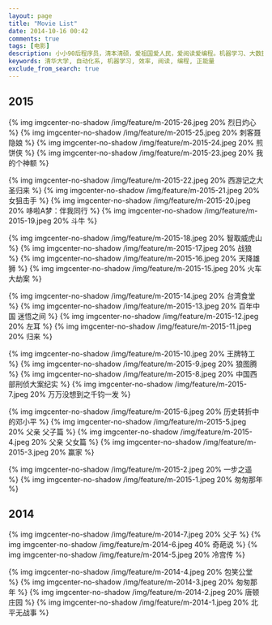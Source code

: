 ```yaml
---
layout: page
title: "Movie List"
date: 2014-10-16 00:42
comments: true
tags: [电影]
description: 小小90后程序员，清本清硕，爱祖国爱人民，爱阅读爱编程。机器学习、大数据处理是工作方向，关注个人效率提升等话题。本博客是为开拓个人知识分享渠道而开，也有助于加速知识积累的内化，欢迎拍砖捧场。
keywords: 清华大学, 自动化系, 机器学习, 效率, 阅读, 编程, 正能量
exclude_from_search: true
---
```


## 2015

{% img imgcenter-no-shadow /img/feature/m-2015-26.jpeg 20% 烈日灼心 %}
{% img imgcenter-no-shadow /img/feature/m-2015-25.jpeg 20% 刺客聂隐娘 %}
{% img imgcenter-no-shadow /img/feature/m-2015-24.jpeg 20% 煎饼侠 %}
{% img imgcenter-no-shadow /img/feature/m-2015-23.jpeg 20% 我的个神额 %}

{% img imgcenter-no-shadow /img/feature/m-2015-22.jpeg 20% 西游记之大圣归来 %}
{% img imgcenter-no-shadow /img/feature/m-2015-21.jpeg 20% 女狙击手 %}
{% img imgcenter-no-shadow /img/feature/m-2015-20.jpeg 20% 哆啦A梦：伴我同行 %}
{% img imgcenter-no-shadow /img/feature/m-2015-19.jpeg 20% 斗牛 %}

{% img imgcenter-no-shadow /img/feature/m-2015-18.jpeg 20% 智取威虎山 %}
{% img imgcenter-no-shadow /img/feature/m-2015-17.jpeg 20% 战狼 %}
{% img imgcenter-no-shadow /img/feature/m-2015-16.jpeg 20% 天降雄狮 %}
{% img imgcenter-no-shadow /img/feature/m-2015-15.jpeg 20% 火车大劫案 %}

{% img imgcenter-no-shadow /img/feature/m-2015-14.jpeg 20% 台湾食堂 %}
{% img imgcenter-no-shadow /img/feature/m-2015-13.jpeg 20% 百年中国 迷悟之间 %}
{% img imgcenter-no-shadow /img/feature/m-2015-12.jpeg 20% 左耳 %}
{% img imgcenter-no-shadow /img/feature/m-2015-11.jpeg 20% 归来 %}

{% img imgcenter-no-shadow /img/feature/m-2015-10.jpeg 20% 王牌特工 %}
{% img imgcenter-no-shadow /img/feature/m-2015-9.jpeg 20% 狼图腾 %}
{% img imgcenter-no-shadow /img/feature/m-2015-8.jpeg 20% 中国西部刑侦大案纪实 %}
{% img imgcenter-no-shadow /img/feature/m-2015-7.jpeg 20% 万万没想到之千钧一发 %}

{% img imgcenter-no-shadow /img/feature/m-2015-6.jpeg 20% 历史转折中的邓小平 %}
{% img imgcenter-no-shadow /img/feature/m-2015-5.jpeg 20% 父亲 父子篇 %}
{% img imgcenter-no-shadow /img/feature/m-2015-4.jpeg 20% 父亲 父女篇 %}
{% img imgcenter-no-shadow /img/feature/m-2015-3.jpeg 20% 赢家  %}

{% img imgcenter-no-shadow /img/feature/m-2015-2.jpeg 20% 一步之遥 %}
{% img imgcenter-no-shadow /img/feature/m-2015-1.jpeg 20% 匆匆那年 %}

## 2014

{% img imgcenter-no-shadow /img/feature/m-2014-7.jpeg 20% 父子 %}
{% img imgcenter-no-shadow /img/feature/m-2014-6.jpeg 40% 奇葩说 %}
{% img imgcenter-no-shadow /img/feature/m-2014-5.jpeg 20% 冷宫传 %}

{% img imgcenter-no-shadow /img/feature/m-2014-4.jpeg 20% 包笑公堂 %}
{% img imgcenter-no-shadow /img/feature/m-2014-3.jpeg 20% 匆匆那年 %}
{% img imgcenter-no-shadow /img/feature/m-2014-2.jpeg 20% 唐顿庄园 %}
{% img imgcenter-no-shadow /img/feature/m-2014-1.jpeg 20% 北平无战事 %}
